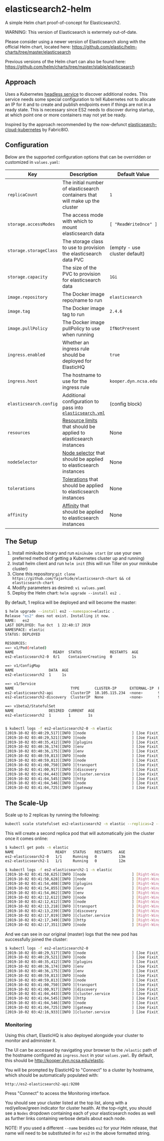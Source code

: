 # elasticsearch2-helm
A simple Helm chart proof-of-concept for Elasticsearch2.

WARNING: This version of Elasticsearch is extermely out-of-date.

Please consider using a newer version of Elasticsearch along with the official Helm chart, located here: https://github.com/elastic/helm-charts/tree/master/elasticsearch

Previous versions of the Helm chart can also be found here: https://github.com/helm/charts/tree/master/stable/elasticsearch


## Approach
Uses a Kubernetes [headless service](https://kubernetes.io/docs/concepts/services-networking/service/#headless-services) to discover additional nodes. This service needs some special configuration to tell Kubernetes not to allocate an IP for it and to create and publish endpoints even if things are not in a ready state. This is necessary since ES2 needs to discover during startup, at which point one or more containers may not yet be ready.

Inspired by the approach recommended by the now-defunct [elasticsearch-cloud-kubernetes](https://github.com/fabric8io/elasticsearch-cloud-kubernetes#kubernetes-cloud-plugin-for-elasticsearch) by Fabric8IO.


## Configuration

Below are the supported configuration options that can be overridden or customized in `values.yaml`:

| Key | Description | Default Value |
| --- | --- | --- |
| `replicaCount` | The initial number of elasticsearch containers that will make up the cluster | `1` |
| `storage.accessModes` | The access mode with which to mount elasticsearch data | `[ "ReadWriteOnce" ]` |
| `storage.storageClass` | The storage class to use to provision the elasticsearch data PVC | (empty - use cluster default) |
| `storage.capacity` | The size of the PVC to provision for elasticsearch data | `1Gi` |
| `image.repository` | The Docker image repo/name to run | `elasticsearch` |
| `image.tag` | The Docker image tag to run | `2.4.6` |
| `image.pullPolicy` | The Docker image pullPolicy to use when running | `IfNotPresent` |
| `ingress.enabled` | Whether an ingress rule should be deployed for ElasticHQ | `true` |
| `ingress.host` | The hostname to use for the ingress rule | `kooper.dyn.ncsa.edu` |
| `elasticsearch.config` | Additional configuration to pass into [`elasticsearch.yml`](https://www.elastic.co/guide/en/elasticsearch/reference/2.4/setup-configuration.html#settings) | (config block) |
| `resources` | [Resource limits](https://kubernetes.io/docs/concepts/configuration/manage-compute-resources-container/) that should be applied to elasticsearch instances | None |
| `nodeSelector` | [Node selector](https://kubernetes.io/docs/concepts/configuration/assign-pod-node/#nodeselector) that should be applied to elasticsearch instances | None |
| `tolerations` | [Tolerations](https://kubernetes.io/docs/concepts/configuration/taint-and-toleration/) that should be applied to elasticsearch instances | None |
| `affinity` | [Affinity](https://kubernetes.io/docs/concepts/configuration/assign-pod-node/#affinity-and-anti-affinity) that should be applied to elasticsearch instances | None |


## The Setup

1. Install minikube binary and run `minikube start` (or use your own preferred method of getting a Kubernetes cluster up and running)
2. Install helm client and run `helm init` (this will run Tiller on your minikube cluster)
3. Clone this repository:`git clone https://github.com/fajarhide/elasticsearch-chart && cd elasticsearch-chart`
4. Modify parameters as desired: `vi values.yaml`
5. Deploy the Helm chart: `helm upgrade --install es2 .`

By default, 1 replica will be deployed and will become the master:
```bash
$ helm upgrade --install es2 --namespace=elastic .
Release "es2" does not exist. Installing it now.
NAME:   es2
LAST DEPLOYED: Tue Oct  1 22:40:17 2019
NAMESPACE: elastic
STATUS: DEPLOYED

RESOURCES:
==> v1/Pod(related)
NAME                  READY  STATUS             RESTARTS  AGE
es2-elasticsearch2-0  0/1    ContainerCreating  0         1s

==> v1/ConfigMap
NAME                DATA  AGE
es2-elasticsearch2  1     1s

==> v1/Service
NAME                          TYPE       CLUSTER-IP      EXTERNAL-IP  PORT(S)   AGE
es2-elasticsearch2-api        ClusterIP  10.105.115.234  <none>       9200/TCP  1s
es2-elasticsearch2-discovery  ClusterIP  None            <none>       9300/TCP  1s

==> v1beta2/StatefulSet
NAME                DESIRED  CURRENT  AGE
es2-elasticsearch2  1        1        1s


$ kubectl logs -f es2-elasticsearch2-0 -n elastic
[2019-10-02 03:40:29,517][INFO ][node                     ] [Joe Fixit] version[2.4.6], pid[1], build[5376dca/2017-07-18T12:17:44Z]
[2019-10-02 03:40:29,521][INFO ][node                     ] [Joe Fixit] initializing ...
[2019-10-02 03:40:35,412][INFO ][plugins                  ] [Joe Fixit] modules [reindex, lang-expression, lang-groovy], plugins [], sites []
[2019-10-02 03:40:36,174][INFO ][env                      ] [Joe Fixit] using [1] data paths, mounts [[/usr/share/elasticsearch/data (/dev/sda1)]], net usable_space [14.1gb], net total_space [16.9gb], spins? [possibly], types [ext4]
[2019-10-02 03:40:36,175][INFO ][env                      ] [Joe Fixit] heap size [1007.3mb], compressed ordinary object pointers [true]
[2019-10-02 03:40:59,813][INFO ][node                     ] [Joe Fixit] initialized
[2019-10-02 03:40:59,813][INFO ][node                     ] [Joe Fixit] starting ...
[2019-10-02 03:41:00,750][INFO ][transport                ] [Joe Fixit] publish_address {172.17.0.5:9300}, bound_addresses {127.0.0.1:9300}, {172.17.0.5:9300}
[2019-10-02 03:41:00,917][INFO ][discovery                ] [Joe Fixit] es2-elasticsearch2/v5OsITW3RFGElU4yVTxSAA
[2019-10-02 03:41:04,443][INFO ][cluster.service          ] [Joe Fixit] new_master {Joe Fixit}{v5OsITW3RFGElU4yVTxSAA}{172.17.0.5}{172.17.0.5:9300}, reason: zen-disco-join(elected_as_master, [0] joins received)
[2019-10-02 03:41:04,545][INFO ][http                     ] [Joe Fixit] publish_address {172.17.0.5:9200}, bound_addresses {127.0.0.1:9200}, {172.17.0.5:9200}
[2019-10-02 03:41:04,546][INFO ][node                     ] [Joe Fixit] started
[2019-10-02 03:41:04,725][INFO ][gateway                  ] [Joe Fixit] recovered [0] indices into cluster_state
```


## The Scale-Up
Scale up to 2 replicas by running the following:
```bash
kubectl scale statefulset es2-elasticsearch2 -n elastic --replicas=2 --current-replicas=1
```

This will create a second replica pod that will automatically join the cluster once it comes online:
```bash
$ kubectl get pods -n elastic
NAME                   READY   STATUS    RESTARTS   AGE
es2-elasticsearch2-0   1/1     Running   0          13m
es2-elasticsearch2-1   1/1     Running   0          12m

$ kubectl logs -f es2-elasticsearch2-1 -n elastic
[2019-10-02 03:41:50,625][INFO ][node                     ] [Right-Winger] version[2.4.6], pid[1], build[5376dca/2017-07-18T12:17:44Z]
[2019-10-02 03:41:50,628][INFO ][node                     ] [Right-Winger] initializing ...
[2019-10-02 03:41:54,408][INFO ][plugins                  ] [Right-Winger] modules [reindex, lang-expression, lang-groovy], plugins [], sites []
[2019-10-02 03:41:54,855][INFO ][env                      ] [Right-Winger] using [1] data paths, mounts [[/usr/share/elasticsearch/data (/dev/sda1)]], net usable_space [14.1gb], net total_space [16.9gb], spins? [possibly], types [ext4]
[2019-10-02 03:41:54,862][INFO ][env                      ] [Right-Winger] heap size [1007.3mb], compressed ordinary object pointers [true]
[2019-10-02 03:42:12,612][INFO ][node                     ] [Right-Winger] initialized
[2019-10-02 03:42:12,612][INFO ][node                     ] [Right-Winger] starting ...
[2019-10-02 03:42:13,218][INFO ][transport                ] [Right-Winger] publish_address {172.17.0.6:9300}, bound_addresses {127.0.0.1:9300}, {172.17.0.6:9300}
[2019-10-02 03:42:13,239][INFO ][discovery                ] [Right-Winger] es2-elasticsearch2/RxiYhWrOTpyUG-M1GWRnkQ
[2019-10-02 03:42:17,019][INFO ][cluster.service          ] [Right-Winger] detected_master {Joe Fixit}{v5OsITW3RFGElU4yVTxSAA}{172.17.0.5}{172.17.0.5:9300}, added {{Joe Fixit}{v5OsITW3RFGElU4yVTxSAA}{172.17.0.5}{172.17.0.5:9300},}, reason: zen-disco-receive(from master [{Joe Fixit}{v5OsITW3RFGElU4yVTxSAA}{172.17.0.5}{172.17.0.5:9300}])
[2019-10-02 03:42:17,349][INFO ][http                     ] [Right-Winger] publish_address {172.17.0.6:9200}, bound_addresses {127.0.0.1:9200}, {172.17.0.6:9200}
[2019-10-02 03:42:17,351][INFO ][node                     ] [Right-Winger] started
```

And we can see in our original (master) logs that the new pod has successfully joined the cluster:
```bash
$ kubectl logs -f es2-elasticsearch2-0
[2019-10-02 03:40:29,517][INFO ][node                     ] [Joe Fixit] version[2.4.6], pid[1], build[5376dca/2017-07-18T12:17:44Z]
[2019-10-02 03:40:29,521][INFO ][node                     ] [Joe Fixit] initializing ...
[2019-10-02 03:40:35,412][INFO ][plugins                  ] [Joe Fixit] modules [reindex, lang-expression, lang-groovy], plugins [], sites []
[2019-10-02 03:40:36,174][INFO ][env                      ] [Joe Fixit] using [1] data paths, mounts [[/usr/share/elasticsearch/data (/dev/sda1)]], net usable_space [14.1gb], net total_space [16.9gb], spins? [possibly], types [ext4]
[2019-10-02 03:40:36,175][INFO ][env                      ] [Joe Fixit] heap size [1007.3mb], compressed ordinary object pointers [true]
[2019-10-02 03:40:59,813][INFO ][node                     ] [Joe Fixit] initialized
[2019-10-02 03:40:59,813][INFO ][node                     ] [Joe Fixit] starting ...
[2019-10-02 03:41:00,750][INFO ][transport                ] [Joe Fixit] publish_address {172.17.0.5:9300}, bound_addresses {127.0.0.1:9300}, {172.17.0.5:9300}
[2019-10-02 03:41:00,917][INFO ][discovery                ] [Joe Fixit] es2-elasticsearch2/v5OsITW3RFGElU4yVTxSAA
[2019-10-02 03:41:04,443][INFO ][cluster.service          ] [Joe Fixit] new_master {Joe Fixit}{v5OsITW3RFGElU4yVTxSAA}{172.17.0.5}{172.17.0.5:9300}, reason: zen-disco-join(elected_as_master, [0] joins received)
[2019-10-02 03:41:04,545][INFO ][http                     ] [Joe Fixit] publish_address {172.17.0.5:9200}, bound_addresses {127.0.0.1:9200}, {172.17.0.5:9200}
[2019-10-02 03:41:04,546][INFO ][node                     ] [Joe Fixit] started
[2019-10-02 03:41:04,725][INFO ][gateway                  ] [Joe Fixit] recovered [0] indices into cluster_state
[2019-10-02 03:42:16,933][INFO ][cluster.service          ] [Joe Fixit] added {{Right-Winger}{RxiYhWrOTpyUG-M1GWRnkQ}{172.17.0.6}{172.17.0.6:9300},}, reason: zen-disco-join(join from node[{Right-Winger}{RxiYhWrOTpyUG-M1GWRnkQ}{172.17.0.6}{172.17.0.6:9300}])
```


### Monitoring
Using this chart, ElasticHQ is also deployed alongside your cluster to monitor and administer it.

The UI can be accessed by navigating your browser to the `/elastic` path of the hostname configured as `ingress.host` in your `values.yaml`. By default, this should be http://kooper.dyn.ncsa.edu/elastic.

You will be prompted by ElasticHQ to "Connect" to a cluster by hostname, which should be automatically populated with:
```
http://es2-elasticsearch2-api:9200
```

Press "Connect" to access the Monitoring interface.

You should see your cluster listed at the top list, along with a red/yellow/green indicator for cluster health. At the top-right, you should see a `Nodes` dropdown containing each of your elasticsearch nodes as well as further links containing verbose details about each node.

NOTE: If you used a different `--name` besides `es2` for your Helm release, that name will need to be substituted in for `es2` in the above formatted string.


